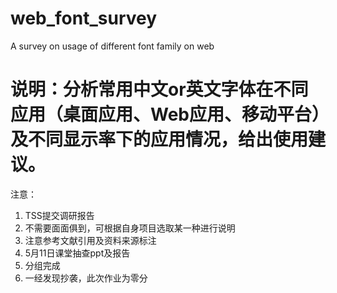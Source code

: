 # web_font_survey
A survey on usage of different font family on web

# 说明：分析常用中文or英文字体在不同应用（桌面应用、Web应用、移动平台）及不同显示率下的应用情况，给出使用建议。 
注意： 
1. TSS提交调研报告 
2. 不需要面面俱到，可根据自身项目选取某一种进行说明 
3. 注意参考文献引用及资料来源标注 
4. 5月11日课堂抽查ppt及报告 
5. 分组完成 
6. 一经发现抄袭，此次作业为零分 
